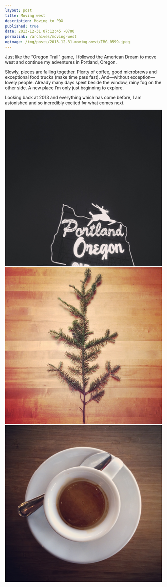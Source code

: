 ```yaml
---
layout: post
title: Moving west
description: Moving to PDX
published: true
date: 2013-12-31 07:12:45 -0700
permalink: /archives/moving-west
ogimage: /img/posts/2013-12-31-moving-west/IMG_0599.jpeg
---
```

Just like the “Oregon Trail” game, I followed the American Dream to move west and continue my adventures in Portland, Oregon.

Slowly, pieces are falling together. Plenty of coffee, good microbrews and exceptional food trucks (make time pass fast). And—without exception—lovely people. Already many days spent beside the window, rainy fog on the other side. A new place I’m only just beginning to explore.

Looking back at 2013 and everything which has come before, I am astonished and so incredibly excited for what comes next.

![Portland, Oregon][1]
![Branch][2]
![Coffee][3]

[1]: /img/posts/2013-12-31-moving-west/IMG_0599.jpeg
[2]: /img/posts/2013-12-31-moving-west/IMG_0628.jpeg
[3]: /img/posts/2013-12-31-moving-west/IMG_0635.jpeg